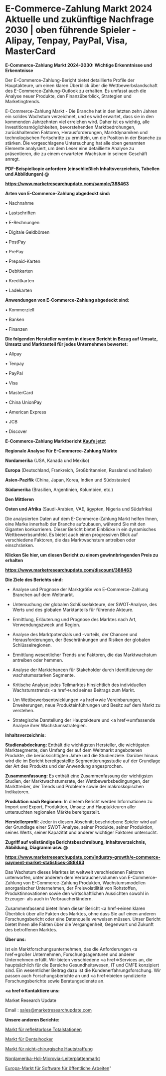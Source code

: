 # E-Commerce-Zahlung Markt 2024 Aktuelle und zukünftige Nachfrage 2030 | oben führende Spieler - Alipay, Tenpay, PayPal, Visa, MasterCard

<strong>E-Commerce-Zahlung Markt 2024-2030: Wichtige Erkenntnisse und Erkenntnisse</strong>

Der E-Commerce-Zahlung-Bericht bietet detaillierte Profile der Hauptakteure, um einen klaren Überblick über die Wettbewerbslandschaft des E-Commerce-Zahlung-Outlook zu erhalten. Es umfasst auch die Analyse neuer Produkte, den Finanzüberblick, Strategien und Marketingtrends.

E-Commerce-Zahlung Markt - Die Branche hat in den letzten zehn Jahren ein solides Wachstum verzeichnet, und es wird erwartet, dass sie in den kommenden Jahrzehnten viel erreichen wird. Daher ist es wichtig, alle Investitionsmöglichkeiten, bevorstehenden Marktbedrohungen, zurückhaltenden Faktoren, Herausforderungen, Marktdynamiken und technologischen Fortschritte zu ermitteln, um die Position in der Branche zu stärken. Die vorgeschlagene Untersuchung hat alle oben genannten Elemente analysiert, um dem Leser eine detaillierte Analyse zu präsentieren, die zu einem erwarteten Wachstum in seinem Geschäft anregt.



<strong><b>PDF-Beispielkopie anfordern (einschließlich Inhaltsverzeichnis, Tabellen und Abbildungen) @ </b></strong>

<strong><a href=https://www.marketresearchupdate.com/sample/388463>

<strong>https://www.marketresearchupdate.com/sample/388463</u></a></strong></strong>



<strong>Arten von E-Commerce-Zahlung abgedeckt sind:</strong>

• Nachnahme

• Lastschriften

• E-Rechnungen

• Digitale Geldbörsen

• PostPay

• PrePay

• Prepaid-Karten

• Debitkarten

• Kreditkarten

• Ladekarten



<strong>Anwendungen von E-Commerce-Zahlung abgedeckt sind:</strong>

• Kommerziell

• Banken

• Finanzen



<strong>Die folgenden Hersteller werden in diesem Bericht in Bezug auf Umsatz, Umsatz und Marktanteil für jedes Unternehmen bewertet:</strong>

• Alipay

• Tenpay

• PayPal

• Visa

• MasterCard

• China UnionPay

• American Express

• JCB

• Discover



<strong>E-Commerce-Zahlung Marktbericht <a href=https://www.marketresearchupdate.com/buynow/388463>Kaufe jetzt</a></strong>



<strong>Regionale Analyse Für E-Commerce-Zahlung Märkte</strong>



<strong>Nordamerika</strong> (USA, Kanada und Mexiko)



<strong>Europa</strong> (Deutschland, Frankreich, Großbritannien, Russland und Italien)



<strong>Asien-Pazifik</strong> (China, Japan, Korea, Indien und Südostasien)



<strong>Südamerika</strong> (Brasilien, Argentinien, Kolumbien, etc.)



<strong>Den Mittleren</strong> 

<strong>Osten und Afrika</strong> (Saudi-Arabien, VAE, ägypten, Nigeria und Südafrika)

Die analysierten Daten auf dem E-Commerce-Zahlung Markt helfen Ihnen, eine Marke innerhalb der Branche aufzubauen, während Sie mit den Giganten konkurrieren. Dieser Bericht bietet Einblicke in ein dynamisches Wettbewerbsumfeld. Es bietet auch einen progressiven Blick auf verschiedene Faktoren, die das Marktwachstum antreiben oder einschränken.



<strong>Klicken Sie hier, um diesen Bericht zu einem gewinnbringenden Preis zu erhalten
</strong>

<strong><a href=https://www.marketresearchupdate.com/discount/388463>https://www.marketresearchupdate.com/discount/388463</b></u></strong></a>



<strong>Die Ziele des Berichts sind:</strong>

- Analyse und Prognose der Marktgröße von E-Commerce-Zahlung Branchen auf dem Weltmarkt.

- Untersuchung der globalen Schlüsselakteure, der SWOT-Analyse, des Werts und des globalen Marktanteils für führende Akteure.

- Ermittlung, Erläuterung und Prognose des Marktes nach Art, Verwendungszweck und Region.

- Analyse des Marktpotenzials und -vorteils, der Chancen und Herausforderungen, der Beschränkungen und Risiken der globalen Schlüsselregionen.

- Ermittlung wesentlicher Trends und Faktoren, die das Marktwachstum antreiben oder hemmen.

- Analyse der Marktchancen für Stakeholder durch Identifizierung der wachstumsstarken Segmente.

- Kritische Analyse jedes Teilmarktes hinsichtlich des individuellen Wachstumstrends <a href=>und</a> seines Beitrags zum Markt.

- Um Wettbewerbsentwicklungen <a href=>wie</a> Vereinbarungen, Erweiterungen, neue Produkteinführungen und Besitz auf dem Markt zu verstehen.

- Strategische Darstellung der Hauptakteure und <a href=>umfas</a>sende Analyse ihrer Wachstumsstrategien.



<strong>Inhaltsverzeichnis:</strong>



<strong>Studienabdeckung:</strong> Enthält die wichtigsten Hersteller, die wichtigsten Marktsegmente, den Umfang der auf dem Weltmarkt angebotenen Produkte, die berücksichtigten Jahre und die Studienziele. Darüber hinaus wird die im Bericht bereitgestellte Segmentierungsstudie auf der Grundlage der Art des Produkts und der Anwendung angesprochen.



<strong>Zusammenfassung:</strong> Es enthält eine Zusammenfassung der wichtigsten Studien, der Marktwachstumsrate, der Wettbewerbsbedingungen, der Markttreiber, der Trends und Probleme sowie der makroskopischen Indikatoren.



<strong>Produktion nach Regionen:</strong> In diesem Bericht werden Informationen zu Import und Export, Produktion, Umsatz und Hauptakteuren aller untersuchten regionalen Märkte bereitgestellt.



<strong>Herstellerprofil:</strong> Jeder in diesem Abschnitt beschriebene Spieler wird auf der Grundlage einer SWOT-Analyse, seiner Produkte, seiner Produktion, seines Werts, seiner Kapazität und anderer wichtiger Faktoren untersucht.



<strong><b>Zugriff auf vollständige Berichtsbeschreibung, Inhaltsverzeichnis, Abbildung, Diagramm usw. @ </b></strong>

<strong><a href=https://www.marketresearchupdate.com/industry-growth/e-commerce-payment-market-statistices-388463>https://www.marketresearchupdate.com/industry-growth/e-commerce-payment-market-statistices-388463</a></strong>

Das Wachstum dieses Marktes ist weltweit verschiedenen Faktoren unterworfen, unter anderem dem Verbrauchervolumen von E-Commerce-Zahlung von E-Commerce-Zahlung Produkten, Wachstumsmodellen anorganischer Unternehmen, der Preisvolatilität von Rohstoffen, Produktinnovationen sowie den wirtschaftlichen Aussichten sowohl in Erzeuger- als auch in Verbraucherländern.

Zusammenfassend bietet Ihnen dieser Bericht <a href=>einen</a> klaren Überblick über alle Fakten des Marktes, ohne dass Sie auf einen anderen Forschungsbericht oder eine Datenquelle verweisen müssen. Unser Bericht bietet Ihnen alle Fakten über die Vergangenheit, Gegenwart und Zukunft des betroffenen Marktes.



<strong>Über uns:</strong>

 ist ein Marktforschungsunternehmen, das die Anforderungen <a href=>großer</a> Unternehmen, Forschungsagenturen und anderer Unternehmen erfüllt. Wir bieten verschiedene <a href=>Services</a> an, die hauptsächlich für die Bereiche Gesundheitswesen, IT und CMFE konzipiert sind. Ein wesentlicher Beitrag dazu ist die Kundenerfahrungsforschung. Wir passen auch Forschungsberichte an und <a href=>bieten</a> syndizierte Forschungsberichte sowie Beratungsdienste an.



<strong><a href=>Kontaktiere uns:</a></strong>

Market Research Update

Email : sales@marketresearchupdate.com



<strong>Unsere anderen Berichte:</strong>

<a href=https://www.linkedin.com/pulse/reflectorless-total-station-market-size-region>Markt für reflektorlose Totalstationen</a>

<a href=https://www.linkedin.com/pulse/dental-stool-market-analysis-segment-region>Markt für Dentalhocker</a>

<a href=https://www.linkedin.com/pulse/non-surgical-skin-tightening-market-outlooks>Markt für nicht-chirurgische Hautstraffung</a>

<a href=https://www.linkedin.com/pulse/north-america-hdi-microvia-pcb-market-2023-demand-future>Nordamerika-Hdi-Microvia-Leiterplattenmarkt</a>

<a href=https://www.linkedin.com/pulse/europe-public-works-software-market-2023-global-yx78f/>Europa-Markt für Software für öffentliche Arbeiten</a>"
